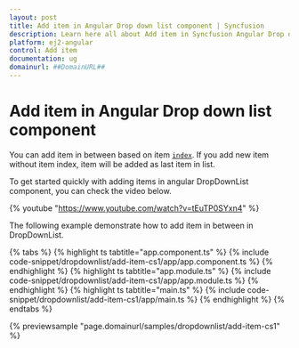```yaml
---
layout: post
title: Add item in Angular Drop down list component | Syncfusion
description: Learn here all about Add item in Syncfusion Angular Drop down list component of Syncfusion Essential JS 2 and more.
platform: ej2-angular
control: Add item 
documentation: ug
domainurl: ##DomainURL##
---
```


# Add item in Angular Drop down list component

You can add item in between based on item [`index`](https://ej2.syncfusion.com/angular/documentation/api/drop-down-list#index). If you add new item without item index, item will be added as last item in list.

To get started quickly with adding items in angular DropDownList component, you can check the video below.

{% youtube "https://www.youtube.com/watch?v=tEuTP0SYxn4" %}

The following example demonstrate how to add item in between in DropDownList.

{% tabs %}
{% highlight ts tabtitle="app.component.ts" %}
{% include code-snippet/dropdownlist/add-item-cs1/app/app.component.ts %}
{% endhighlight %}
{% highlight ts tabtitle="app.module.ts" %}
{% include code-snippet/dropdownlist/add-item-cs1/app/app.module.ts %}
{% endhighlight %}
{% highlight ts tabtitle="main.ts" %}
{% include code-snippet/dropdownlist/add-item-cs1/app/main.ts %}
{% endhighlight %}
{% endtabs %}
  
{% previewsample "page.domainurl/samples/dropdownlist/add-item-cs1" %}
